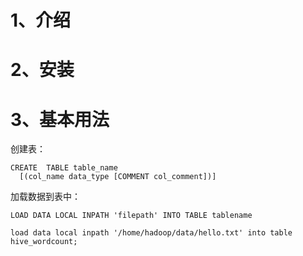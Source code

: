 
# 1、介绍

# 2、安装

[](../辅助资料/环境配置/大数据环境.md#3Hive环境配置)

# 3、基本用法

创建表：
```
CREATE  TABLE table_name 
  [(col_name data_type [COMMENT col_comment])]
```

加载数据到表中：
```
LOAD DATA LOCAL INPATH 'filepath' INTO TABLE tablename

load data local inpath '/home/hadoop/data/hello.txt' into table hive_wordcount;
```